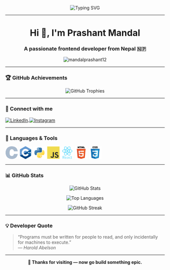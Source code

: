 <!-- Typing animation headline -->
<p align="center">
  <img src="https://readme-typing-svg.demolab.com?font=Fira+Code&size=30&duration=3000&pause=1000&center=true&width=485&lines=Hi+%F0%9F%91%8B%2C+I'm+Prashant+Mandal!;Frontend+Dev+from+Nepal+%F0%9F%87%B3%F0%9F%87%B5;React+Fanboy+%F0%9F%A7%98%E2%99%82%EF%B8%8F;Cybersecurity+Learner+%F0%9F%94%92;Scroll+on%2C+friend+%F0%9F%9A%80" alt="Typing SVG" />
</p>

---

<h1 align="center">Hi 👋, I'm Prashant Mandal</h1>
<h3 align="center">A passionate frontend developer from Nepal 🇳🇵</h3>

<p align="center">
  <img src="https://komarev.com/ghpvc/?username=mandalprashant12&label=Profile%20views&color=0e75b6&style=flat" alt="mandalprashant12" />
</p>

---

### 🏆 GitHub Achievements

<p align="center">
  <img src="https://github-profile-trophy.vercel.app/?username=mandalprashant12&theme=radical&no-bg=true&margin-w=10&margin-h=15" alt="GitHub Trophies" />
</p>

---

### 🔗 Connect with me

<p align="left">
  <a href="https://linkedin.com/in/mandalprashant52" target="_blank">
    <img align="center" src="https://cdn.jsdelivr.net/npm/simple-icons@v5/icons/linkedin.svg" alt="LinkedIn" height="30" width="30" />
  </a>
  <a href="https://instagram.com/prashaant.exe" target="_blank">
    <img align="center" src="https://cdn.jsdelivr.net/npm/simple-icons@v5/icons/instagram.svg" alt="Instagram" height="30" width="30" />
  </a>
</p>

---

### 🧠 Languages & Tools

<p align="left">
  <a href="#"><img src="https://raw.githubusercontent.com/devicons/devicon/master/icons/c/c-original.svg" alt="C" width="40" height="40"/></a>
  <a href="#"><img src="https://raw.githubusercontent.com/devicons/devicon/master/icons/cplusplus/cplusplus-original.svg" alt="C++" width="40" height="40"/></a>
  <a href="#"><img src="https://raw.githubusercontent.com/devicons/devicon/master/icons/python/python-original.svg" alt="Python" width="40" height="40"/></a>
  <a href="#"><img src="https://raw.githubusercontent.com/devicons/devicon/master/icons/javascript/javascript-original.svg" alt="JavaScript" width="40" height="40"/></a>
  <a href="#"><img src="https://raw.githubusercontent.com/devicons/devicon/master/icons/react/react-original-wordmark.svg" alt="React" width="40" height="40"/></a>
  <a href="#"><img src="https://raw.githubusercontent.com/devicons/devicon/master/icons/html5/html5-original-wordmark.svg" alt="HTML" width="40" height="40"/></a>
  <a href="#"><img src="https://raw.githubusercontent.com/devicons/devicon/master/icons/css3/css3-original-wordmark.svg" alt="CSS" width="40" height="40"/></a>
</p>

---

### 📊 GitHub Stats

<p align="center">
  <img src="https://github-readme-stats.vercel.app/api?username=mandalprashant12&show_icons=true&theme=radical" alt="GitHub Stats" />
</p>

<p align="center">
  <img src="https://github-readme-stats.vercel.app/api/top-langs/?username=mandalprashant12&layout=compact&theme=radical" alt="Top Languages" />
</p>

<p align="center">
  <img src="https://github-readme-streak-stats.herokuapp.com/?user=mandalprashant12&theme=radical" alt="GitHub Streak" />
</p>

---


### 💡 Developer Quote

> “Programs must be written for people to read, and only incidentally for machines to execute.”  
> — *Harold Abelson*

---

<p align="center"><b>🚀 Thanks for visiting — now go build something epic.</b></p>
